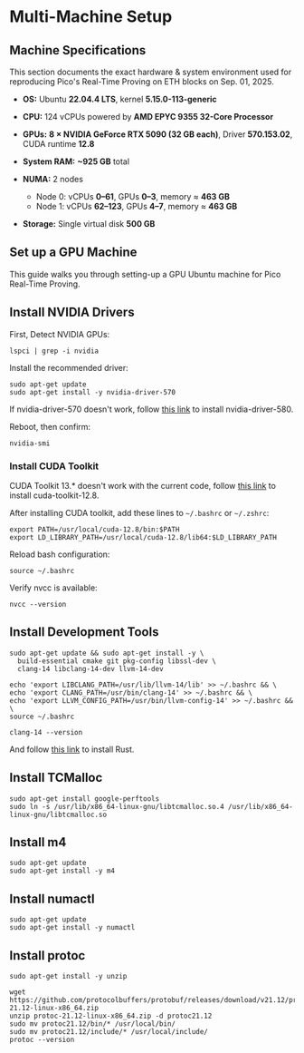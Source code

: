 # Multi-Machine Setup

## Machine Specifications

This section documents the exact hardware & system environment used for reproducing Pico's Real-Time Proving on ETH blocks on Sep. 01, 2025.

* **OS:** Ubuntu **22.04.4 LTS**, kernel **5.15.0-113-generic**
* **CPU:** 124 vCPUs powered by **AMD EPYC 9355 32-Core Processor**
* **GPUs:** **8 × NVIDIA GeForce RTX 5090 (32 GB each)**, Driver **570.153.02**, CUDA runtime **12.8**
* **System RAM:** **~925 GB** total
* **NUMA:** 2 nodes

  * Node 0: vCPUs **0–61**, GPUs **0–3**, memory ≈ **463 GB**
  * Node 1: vCPUs **62–123**, GPUs **4–7**, memory ≈ **463 GB**
* **Storage:** Single virtual disk **500 GB**

## Set up a GPU Machine

This guide walks you through setting-up a GPU Ubuntu machine for Pico Real-Time Proving.

## Install NVIDIA Drivers

First, Detect NVIDIA GPUs:
```
lspci | grep -i nvidia
```

Install the recommended driver:
```
sudo apt-get update
sudo apt-get install -y nvidia-driver-570
```

If nvidia-driver-570 doesn't work, follow [this link](https://developer.nvidia.com/datacenter-driver-downloads?target_os=Linux&target_arch=x86_64&Distribution=Ubuntu&target_version=22.04&target_type=deb_local) to install nvidia-driver-580.

Reboot, then confirm:
```
nvidia-smi
```

### Install CUDA Toolkit

CUDA Toolkit 13.* doesn't work with the current code, follow [this link](https://developer.nvidia.com/cuda-12-8-0-download-archive?target_os=Linux&target_arch=x86_64&Distribution=Ubuntu&target_version=22.04&target_type=deb_local) to install cuda-toolkit-12.8.

After installing CUDA toolkit, add these lines to `~/.bashrc` or `~/.zshrc`:
```
export PATH=/usr/local/cuda-12.8/bin:$PATH
export LD_LIBRARY_PATH=/usr/local/cuda-12.8/lib64:$LD_LIBRARY_PATH
```

Reload bash configuration:
```
source ~/.bashrc
```

Verify nvcc is available:
```
nvcc --version
```

## Install Development Tools

```
sudo apt-get update && sudo apt-get install -y \
  build-essential cmake git pkg-config libssl-dev \
  clang-14 libclang-14-dev llvm-14-dev

echo 'export LIBCLANG_PATH=/usr/lib/llvm-14/lib' >> ~/.bashrc && \
echo 'export CLANG_PATH=/usr/bin/clang-14' >> ~/.bashrc && \
echo 'export LLVM_CONFIG_PATH=/usr/bin/llvm-config-14' >> ~/.bashrc && \
source ~/.bashrc

clang-14 --version
```

And follow [this link](https://www.rust-lang.org/tools/install) to install Rust.

## Install TCMalloc

```
sudo apt-get install google-perftools
sudo ln -s /usr/lib/x86_64-linux-gnu/libtcmalloc.so.4 /usr/lib/x86_64-linux-gnu/libtcmalloc.so
```

## Install m4
```
sudo apt-get update
sudo apt-get install -y m4
```

## Install numactl
```
sudo apt-get update
sudo apt-get install -y numactl
```

## Install protoc
```
sudo apt-get install -y unzip

wget https://github.com/protocolbuffers/protobuf/releases/download/v21.12/protoc-21.12-linux-x86_64.zip
unzip protoc-21.12-linux-x86_64.zip -d protoc21.12
sudo mv protoc21.12/bin/* /usr/local/bin/
sudo mv protoc21.12/include/* /usr/local/include/
protoc --version
```
